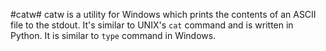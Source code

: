 #catw#
catw is a utility for Windows which prints the contents of an ASCII file to
the stdout. It's similar to UNIX's `cat` command and is written in Python. It
is similar to `type` command in Windows.

